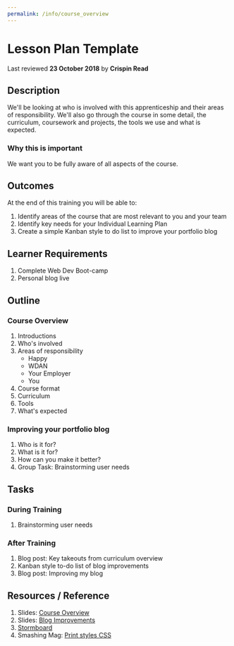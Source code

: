 ```yaml
---
permalink: /info/course_overview
---
```

# Lesson Plan Template
Last reviewed **23 October 2018** by **Crispin Read**

## Description
We'll be looking at who is involved with this apprenticeship and their areas of responsibility.
We'll also go through the course in some detail, the curriculum, coursework and projects, the tools we use and what is expected.

### Why this is important
We want you to be fully aware of all aspects of the course.

## Outcomes

At the end of this training you will be able to:
1. Identify areas of the course that are most relevant to you and your team
1. Identify key needs for your Individual Learning Plan
1. Create a simple Kanban style to do list to improve your portfolio blog

## Learner Requirements

1. Complete Web Dev Boot-camp
1. Personal blog live


## Outline
### Course Overview
1. Introductions
1. Who's involved
1. Areas of responsibility
    - Happy
    - WDAN
    - Your Employer
    - You
1. Course format
1. Curriculum
1. Tools
1. What's expected

### Improving your portfolio blog
1. Who is it for?
1. What is it for?
1. How can you make it better?
1. Group Task: Brainstorming user needs

## Tasks

### During Training
1. Brainstorming user needs

### After Training
1. Blog post: Key takeouts from curriculum overview
1. Kanban style to-do list of blog improvements
1. Blog post: Improving my blog


## Resources / Reference

1. Slides: [Course Overview](https://docs.google.com/presentation/d/1swSqCdjv5Ed1Tfwyp-2X_XnJKzdnsDtUDjo4UOJBNLc/edit#slide=id.g26d06bb88a_0_180)
1. Slides: [Blog Improvements ](https://docs.google.com/presentation/d/1PMaQIrKNCCE3wlax7S3dxroYWpCmWhPtF-WzOylIrS0/edit#slide=id.g441a76ca9f_0_59)
1. [Stormboard](https://stormboard.com/)
1. Smashing Mag: [Print styles CSS](https://www.smashingmagazine.com/2011/11/how-to-set-up-a-print-style-sheet/)
